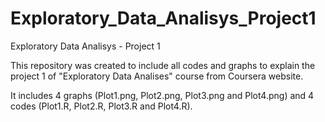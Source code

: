 # Exploratory_Data_Analisys_Project1
Exploratory Data Analisys - Project 1

This repository was created to include all codes and graphs to explain the project 1 of "Exploratory Data Analises" course from Coursera website.

It includes 4 graphs (Plot1.png, Plot2.png, Plot3.png and Plot4.png) and 4 codes (Plot1.R, Plot2.R, Plot3.R and Plot4.R).
